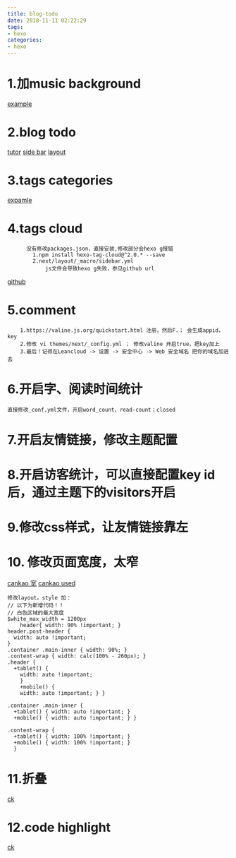 ```yaml
---
title: blog-todo 
date: 2018-11-11 02:22:29
tags:
- hexo
categories:
- hexo
---
```


# 1.加music background
[example](https://blog.csdn.net/yjwan521/article/details/80899992)

# 2.blog todo
[tutor](https://zhuanlan.zhihu.com/p/26625249)
[side bar](https://lruihao.cn/)
[layout](http://blog.lightina.cn/)

# 3.tags categories
[expamle](https://blog.csdn.net/KnownAll/article/details/81360235)

# 4.tags cloud
```
      没有修改packages.json，直接安装,修改部分会hexo g报错
    	1.npm install hexo-tag-cloud@^2.0.* --save
    	2.next/layout/_macro/sidebar.yml
    		js文件会导致hexo g失败，参见github url 
```

[github](https://github.com/MikeCoder/hexo-tag-cloud/blob/master/README.ZH.md)

# 5.comment
```
    1.https://valine.js.org/quickstart.html 注册，然后F.； 会生成appid，key
    2.修改 vi themes/next/_config.yml ； 修改valine 开启true，把key加上
    3.最后！记得在Leancloud -> 设置 -> 安全中心 -> Web 安全域名 把你的域名加进去
```
# 6.开启字、阅读时间统计
    直接修改_conf.yml文件，开启word_count，read-count；closed

# 7.开启友情链接，修改主题配置

# 8.开启访客统计，可以直接配置key id后，通过主题下的visitors开启

# 9.修改css样式，让友情链接靠左

# 10. 修改页面宽度，太窄
[cankao 宽](https://blog.csdn.net/csdnSR/article/details/78300820)
[cankao used](https://sluggishpj.github.io/blog/2017/10/14/%E4%BF%AE%E6%94%B9NexTPisces%E4%B8%BB%E9%A2%98%E6%A0%B7%E5%BC%8F/)

```
修改layout。style 加：
// 以下为新增代码！！
// 白色区域的最大宽度
$white_max_width = 1200px
    header{ width: 90% !important; } 
header.post-header { 
  width: auto !important; 
} 
.container .main-inner { width: 90%; } 
.content-wrap { width: calc(100% - 260px); } 
.header { 
  +tablet() { 
    width: auto !important; 
    } 
    +mobile() { 
    width: auto !important; } } 

.container .main-inner { 
  +tablet() { width: auto !important; } 
  +mobile() { width: auto !important; } } 

.content-wrap { 
  +tablet() { width: 100% !important; } 
  +mobile() { width: 100% !important; } 
  }
```

# 11.折叠 
[ck](https://www.cnblogs.com/woshimrf/p/hexo-fold-block.html)

# 12.code highlight
[ck](https://blog.csdn.net/melordljm/article/details/51991389)